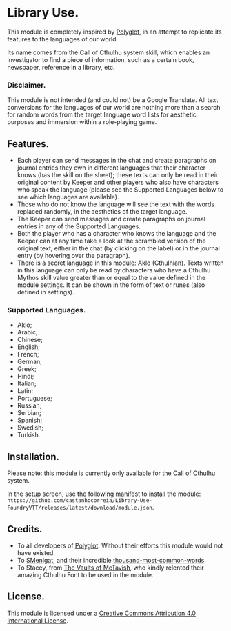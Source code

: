 # Library Use.
This module is completely inspired by [Polyglot](https://github.com/League-of-Foundry-Developers/fvtt-module-polyglot), in an attempt to replicate its features to the languages of our world.

Its name comes from the Call of Cthulhu system skill, which enables an investigator to find a piece of information, such as a certain book, newspaper, reference in a library, etc.

### Disclaimer.
This module is not intended (and could not) be a Google Translate. All text conversions for the languages of our world are nothing more than a search for random words from the target language word lists for aesthetic purposes and immersion within a role-playing game.

## Features.
- Each player can send messages in the chat and create paragraphs on journal entries they own in different languages that their character knows (has the skill on the sheet); these texts can only be read in their original content by Keeper and other players who also have characters who speak the language (please see the Supported Languages below to see which languages are available).
- Those who do not know the language will see the text with the words replaced randomly, in the aesthetics of the target language.
- The Keeper can send messages and create paragraphs on journal entries in any of the Supported Languages.
- Both the player who has a character who knows the language and the Keeper can at any time take a look at the scrambled version of the original text, either in the chat (by clicking on the label) or in the journal entry (by hovering over the paragraph).
- There is a secret language in this module: Aklo (Cthulhian). Texts written in this language can only be read by characters who have a Cthulhu Mythos skill value greater than or equal to the value defined in the module settings. It can be shown in the form of text or runes (also defined in settings).

### Supported Languages.
- Aklo;
- Arabic;
- Chinese;
- English;
- French;
- German;
- Greek;
- Hindi;
- Italian;
- Latin;
- Portuguese;
- Russian;
- Serbian;
- Spanish;
- Swedish;
- Turkish.

## Installation.
Please note: this module is currently only available for the Call of Cthulhu system.

In the setup screen, use the following manifest to install the module: `https://github.com/castanhocorreia/Library-Use-FoundryVTT/releases/latest/download/module.json`.

## Credits.
- To all developers of [Polyglot](https://github.com/League-of-Foundry-Developers/fvtt-module-polyglot). Without their efforts this module would not have existed.
- To [SMenigat](https://github.com/SMenigat), and their incredible [thousand-most-common-words](https://github.com/SMenigat/thousand-most-common-words).
- To Stacey, from [The Vaults of McTavish](https://thevaultsofmctavish.com/), who kindly relented their amazing Cthulhu Font to be used in the module.

## License.
This module is licensed under a [Creative Commons Attribution 4.0 International License](https://creativecommons.org/licenses/by/4.0/).